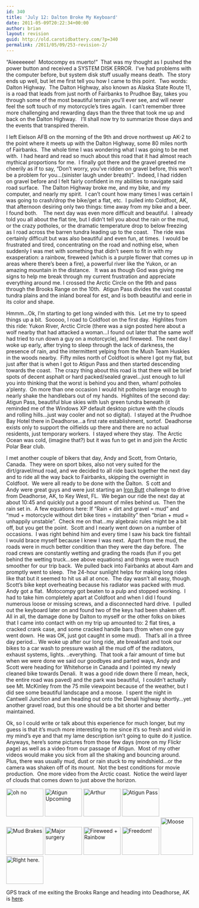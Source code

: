 ```yaml
---
id: 340
title: 'July 12: Dalton Broke My Keyboard'
date: 2011-05-09T20:22:34+00:00
author: brian
layout: revision
guid: http://old.carotidbattery.com/?p=340
permalink: /2011/05/09/253-revision-2/
---
```

 <p>&#8220;Aieeeeeee!  Motocompy es muerto!&#8221;  That was my thought as I pushed the power button and received a SYSTEM DISK ERROR.  I&#8217;ve had problems with the computer before, but system disk stuff usually means death.  The story ends up well, but let me first tell you how I came to this point.  Two words: Dalton Highway.  The Dalton Highway, also known as Alaska State Route 11, is a road that leads from just north of Fairbanks to Prudhoe Bay, takes you through some of the most beautiful terrain you&#8217;ll ever see, and will never feel the soft touch of my motorcycle&#8217;s tires again.  I can&#8217;t remember three more challenging and rewarding days than the three that took me up and back on the Dalton Highway.   I&#8217;ll shall now try to summarize those days and the events that transpired therein.</p> <p>I left Eielson AFB on the morning of the 9th and drove northwest up AK-2 to the point where it meets up with the Dalton Highway, some 80 miles north of Fairbanks.  The whole time I was wondering what I was going to be met with.  I had heard and read so much about this road that it had almost reach mythical proportions for me.  I finally got there and the gravel greeted me cheerily as if to say, &#8220;Don&#8217;t worry, you&#8217;ve ridden on gravel before, this won&#8217;t be a problem for you&#8230;(sinister laugh under breath)&#8221;.  Indeed, I had ridden on gravel before and I felt fairly confident in my abilities to navigate said road surface.  The Dalton Highway broke me, and my bike, and my computer, and nearly my spirit.  I can&#8217;t count how many times I was certain I was going to crash/drop the bike/get a flat, etc.  I pulled into Coldfoot, AK, that afternoon desiring only two things: time away from my bike and a beer.  I found both.    The next day was even more difficult and beautiful.  I already told you all about the flat tire, but I didn&#8217;t tell you about the rain or the mud, or the crazy potholes, or the dramatic temperature drop to below freezing as I road across the barren tundra leading up to the coast.   The ride was certainly difficult but was also beautiful and even fun, at times.  I would be frustrated and tired, concentrating on the road and nothing else, when suddenly I was met with something that didn&#8217;t seem to fit in with my exasperation: a rainbow, fireweed (which is a purple flower that comes up in areas where there&#8217;s been a fire), a powerful river like the Yukon, or an amazing mountain in the distance.   It was as though God was giving me signs to help me break through my current frustration and appreciate everything around me. I crossed the Arctic Circle on the 9th and pass through the Brooks Range on the 10th.  Atigun Pass divides the vast coastal tundra plains and the inland boreal for est, and is both beautiful and eerie in its color and shape.</p> <p>Hmmm&#8230;Ok, I&#8217;m starting to get long winded with this.  Let me try to speed things up a bit.  Sooooo, I road to Coldfoot on the first day.  Highlites from this ride: Yukon River, Arctic Circle (there was a sign posted here about a wolf nearby that had attacked a woman&#8230;I found out later that the same wolf had tried to run down a guy on a motorcycle), and fireweed.  The next day I woke up early, after trying to sleep through the lack of darkness, the presence of rain, and the intermittent yelping from the Mush Team Huskies in the woods nearby.  Fifty miles north of Coldfoot is where I got my flat, but just after that is when I got to Atigun Pass and then started descending towards the coast.  The crazy thing about this road is that there will be brief spots of decent asphalt or hard packed/sealed gravel&#8230;just enough to lull you into thinking that the worst is behind you and then, wham! potholes a&#8217;plenty.  On more than one occasion I would hit potholes large enough to nearly shake the handlebars out of my hands.  Highlites of the second day: Atigun Pass, beautiful blue skies with lush green tundra beneath (it reminded me of the Windows XP default desktop picture with the clouds and rolling hills&#8230;just way cooler and not so digital).  I stayed at the Prudhoe Bay Hotel there in Deadhorse&#8230;a first rate establishment, sortof.  Deadhorse exists only to support the oilfields up there and there are no actual residents, just temporary workers.  I stayed where they stay.  The Arctic Ocean was cold, (imagine that?) but it was fun to get in and join the Arctic Polar Bear club.</p> <p>I met another couple of bikers that day, Andy and Scott, from Ontario, Canada.  They were on sport bikes, also not very suited for the dirt/gravel/mud road, and we decided to all ride back together the next day and to ride all the way back to Fairbanks, skipping the overnight in Coldfoot.  We were all ready to be done with the Dalton.  S cott and Andy were great guys and were just starting an <a href="http://www.ironbutt.com/about/default.cfm">Iron Butt</a> challenge to drive from Deadhorse, AK, to Key West, FL.  We began our ride the next day at about 10:45 and quickly put a good amount of miles behind us.  Then the rain set in.  A few equations here: If &#8220;Rain + dirt and gravel = mud&#8221; and &#8220;mud + motorcycle without dirt bike tires = instability&#8221; then &#8220;brian + mud = unhappily unstable&#8221;.  Check me on that&#8230;my algebraic rules might be a bit off, but you get the point.  Scott and I nearly went down on a number of occasions.  I was right behind him and every time I saw his back tire fishtail I would brace myself because I knew I was next.  Apart from the mud, the roads were in much better condition than they were the day before.  The road crews are constantly wetting and grading the roads (fun if you get behind the wetting truck&#8230;see above equations) and things were much smoother for our trip back.  We pulled back into Fairbanks at about 4am and promptly went to sleep.  The 24-hour sunlight helps for making long rides like that but it seemed to hit us all at once.  The day wasn&#8217;t all easy, though.  Scott&#8217;s bike kept overheating because his radiator was packed with mud.  Andy got a flat.  Motocompy got beaten to a pulp and stopped working.  I had to take him completely apart at Coldfoot and when I did I found numerous loose or missing screws, and a disconnected hard drive.  I pulled out the keyboard later on and found two of the keys had been shaken off.  All in all, the damage done by Dalton to myself or the other folks on bikes that I came into contact with on my trip up amounted to: 2 flat tires, a cracked crank case, and some cracked handle bars (from when one guy went down.  He was OK, just got caught in some mud).   That&#8217;s all in a three day period&#8230; We woke up after our long ride, ate breakfast and took our bikes to a car wash to pressure wash all the mud off of the radiators, exhaust systems, lights. ..everything.  That took a fair amount of time but when we were done we said our goodbyes and parted ways, Andy and Scott were heading for Whitehorse in Canada and I pointed my newly cleaned bike towards Denali.  It was a good ride down there (I mean, heck, the entire road was paved) and the park was beautiful,  I couldn&#8217;t actually see Mt. McKinley from the 75 mile viewpoint because of the weather, but I did see some beautiful landscape and a moose.  I spent the night in Cantwell Junction and am heading out onto the Denali highway shortly&#8230;yet another gravel road, but this one should be a bit shorter and better maintained.</p> <p>Ok, so I could write or talk about this experience for much longer, but my guess is that it&#8217;s much more interesting to me since it&#8217;s so fresh and vivid in my mind&#8217;s eye and that my lame description isn&#8217;t going to quite do it justice.  Anyways, here&#8217;s some pictures from those few days (more on my Flickr page) as well as a video from our passage of Atigun.  Most of my other videos would make you sick from all the shaking and bouncing around.  Plus, there was usually mud, dust or rain stuck to my windshield&#8230;or the camera was shaken off of its mount.  Not the best conditions for movie production.  One more video from the Arctic coast.  Notice the weird layer of clouds that comes down to just above the horizon.</p> <p style="MARGIN-BOTTOM: 0in"></p> <p><a title="Photo Sharing" href="http://www.flickr.com/photos/64293054@N00/188643311/"><img height="75" alt="oh no" src="http://static.flickr.com/60/188643311\_bb4a4ff013\_t.jpg" width="100" /></a> <a title="Photo Sharing" href="http://www.flickr.com/photos/64293054@N00/188643350/"><img height="75" alt="Atigun Upcoming" src="http://static.flickr.com/46/188643350\_3c91a12fa9\_t.jpg" width="100" /></a> <a title="Photo Sharing" href="http://www.flickr.com/photos/64293054@N00/188643334/"><img height="75" alt="Arthur" src="http://static.flickr.com/46/188643334\_d3add3061d\_t.jpg" width="100" /></a> <a title="Photo S haring" href="http://www.flickr.com/photos/64293054@N00/188643372/"><img height="75" alt="Atigun Pass" src="http://static.flickr.com/75/188643372\_b77e584e82\_t.jpg" width="100" /></a> <a title="Photo Sharing" href="http://www.flickr.com/photos/64293054@N00/188643411/"><img height="75" alt="Mud Brakes" src="http://static.flickr.com/67/188643411\_8ba5fd3fa1\_t.jpg" width="100" /></a> <a title="Photo Sharing" href="http://www.flickr.com/photos/64293054@N00/188643420/"><img height="75" alt="Major surgery" src="http://static.flickr.com/66/188643420\_c8bda995b8\_t.jpg" width="100" /></a> <a title="Photo Sharing" href="http://www.flickr.com/photos/64293054@N00/188643443/"><img height="75" alt="Fireweed + Rainbow" src="http://static.flickr.com/68/188643443\_fa7b83dcd3\_t.jpg" width="100" /></a> <a title="Photo Sharing" href="http://www.flickr.com/photos/64293054@N00/188643464/"><img height="75" alt="Freedom!" src="http://static.flickr.com/70/188643464\_ad81767264\_t.jpg" width="100" /></a> <a title="Photo Sharing" href="http://www.flickr.com/photos/64293054@N00/188813772/"><img height="100" alt="Moose" src="http://static.flickr.com/70/188813772\_5f9477ae9e\_t.jpg" width="87" /></a> <a title="Photo Sharing" href="http://www.flickr.com/photos/64293054@N00/188813746/"><img height="75" alt="RIght here." src="http://static.flickr.com/67/188813746\_af8b0a14de\_t.jpg" width="100" /></a> </p> <p> </p> <p> </p> <p>GPS track of me exiting the Brooks Range and heading into Deadhorse, AK is <a href="http://www.carotidbattery.com/10jul06.htm">here</a>. </p>